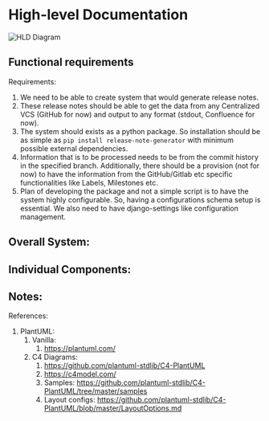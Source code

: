 # High-level Documentation
![HLD Diagram](https://github.com/prabhpreet332/release-notes-generation/blob/doc/high-level-design/docs/static/hld-system-overview.png)

## Functional requirements
Requirements:
1. We need to be able to create system that would generate release notes.
2. These release notes should be able to get the data from any Centralized VCS (GitHub for now) and output to any format (stdout, Confluence for now).
3. The system should exists as a python package. So installation should be as simple as `pip install release-note-generator` with minimum possible external dependencies.
4. Information that is to be processed needs to be from the commit history in the specified branch. Additionally, there should be a provision (not for now) to have the information from the GitHub/Gitlab etc specific functionalities like Labels, Milestones etc.
5. Plan of developing the package and not a simple script is to have the system highly configurable. So,  having a configurations schema setup is essential. We also need to have django-settings like configuration management.

## Overall System:

## Individual Components:


## Notes:

References:
1. PlantUML:
    1. Vanilla:
        1. https://plantuml.com/
    1. C4 Diagrams:
        1. https://github.com/plantuml-stdlib/C4-PlantUML
        1. https://c4model.com/
        1. Samples: https://github.com/plantuml-stdlib/C4-PlantUML/tree/master/samples
        1. Layout configs: https://github.com/plantuml-stdlib/C4-PlantUML/blob/master/LayoutOptions.md
